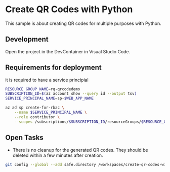# Create QR Codes with Python

This sample is about creating QR codes for multiple purposes with Python.

## Development

Open the project in the DevContainer in Visual Studio Code.

## Requirements for deployment

it is required to have a service principial

```bash
RESOURCE_GROUP_NAME=rq-qrcodedemo
SUBSCRIPTION_ID=$(az account show --query id --output tsv)
SERVICE_PRINCIPAL_NAME=sp-$WEB_APP_NAME

az ad sp create-for-rbac \
    --name $SERVICE_PRINCIPAL_NAME \
    --role contributor \
    --scopes /subscriptions/$SUBSCRIPTION_ID/resourceGroups/$RESOURCE_GROUP_NAME
```


## Open Tasks

- There is no cleanup for the generated QR codes. They should be deleted within a few minutes after creation.



```bash
git config --global --add safe.directory /workspaces/create-qr-codes-with-python
```